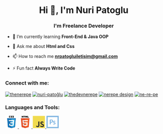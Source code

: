 <h1 align="center">Hi 👋, I'm Nuri Patoglu</h1>
<h3 align="center">I'm Freelance Developer</h3>

- 🌱 I’m currently learning **Front-End & Java OOP**

- 💬 Ask me about **Html and Css**

- 📫 How to reach me **nrpatogluiletisim@gmail.com**

- ⚡ Fun fact **Always Write Code**

<h3 align="left">Connect with me:</h3>
<p align="left">
<a href="https://twitter.com/thenerepe" target="_blank"><img align="center" src="https://raw.githubusercontent.com/rahuldkjain/github-profile-readme-generator/master/src/images/icons/Social/twitter.svg" alt="thenerepe" height="30" width="40" /></a>
<a href="https://linkedin.com/in/nuri-patoğlu" target="_blank"><img align="center" src="https://raw.githubusercontent.com/rahuldkjain/github-profile-readme-generator/master/src/images/icons/Social/linked-in-alt.svg" alt="nuri-patoğlu" height="30" width="40" /></a>
<a href="https://instagram.com/thedevnerepe" target="_blank"><img align="center" src="https://raw.githubusercontent.com/rahuldkjain/github-profile-readme-generator/master/src/images/icons/Social/instagram.svg" alt="thedevnerepe" height="30" width="40" /></a>
<a href="https://www.behance.net/nerepe design" target="_blank"><img align="center" src="https://raw.githubusercontent.com/rahuldkjain/github-profile-readme-generator/master/src/images/icons/Social/behance.svg" alt="nerepe design" height="30" width="40" /></a>
<a href="https://www.youtube.com/c/ne-re-pe" target="_blank"><img align="center" src="https://raw.githubusercontent.com/rahuldkjain/github-profile-readme-generator/master/src/images/icons/Social/youtube.svg" alt="ne-re-pe" height="30" width="40" /></a>
</p>

<h3 align="left">Languages and Tools:</h3>
<p align="left"> <a href="https://www.w3schools.com/css/" target="_blank" rel="noreferrer"> <img src="https://raw.githubusercontent.com/devicons/devicon/master/icons/css3/css3-original-wordmark.svg" alt="css3" width="40" height="40"/> </a> <a href="https://www.w3.org/html/" target="_blank" rel="noreferrer"> <img src="https://raw.githubusercontent.com/devicons/devicon/master/icons/html5/html5-original-wordmark.svg" alt="html5" width="40" height="40"/> </a> <a href="https://developer.mozilla.org/en-US/docs/Web/JavaScript" target="_blank" rel="noreferrer"> <img src="https://raw.githubusercontent.com/devicons/devicon/master/icons/javascript/javascript-original.svg" alt="javascript" width="40" height="40"/> </a> <a href="https://www.photoshop.com/en" target="_blank" rel="noreferrer"> <img src="https://raw.githubusercontent.com/devicons/devicon/master/icons/photoshop/photoshop-line.svg" alt="photoshop" width="40" height="40"/> </a> </p>
